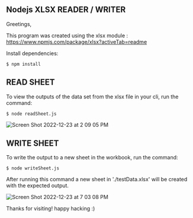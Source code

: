 ## Nodejs XLSX READER / WRITER

Greetings, 

This program was created using the xlsx module : https://www.npmjs.com/package/xlsx?activeTab=readme

Install dependencies: 
```
$ npm install
```
## READ SHEET

To view the outputs of the data set from the xlsx file in your cli, run the command: 
```
$ node readSheet.js
```
![Screen Shot 2022-12-23 at 2 09 05 PM](https://user-images.githubusercontent.com/86433181/209417285-b26f8782-1ec7-43a5-8573-fbc8d84dac7f.png)

## WRITE SHEET
To write the output to a new sheet in the workbook, run the command:
```
$ node writeSheet.js
```

After running this command a new sheet in './testData.xlsx' will be created with the expected output.

![Screen Shot 2022-12-23 at 7 03 08 PM](https://user-images.githubusercontent.com/86433181/209417359-c1515dae-a36e-4ddc-90d2-645e3cc2c53c.png)

Thanks for visiting! happy hacking :)
